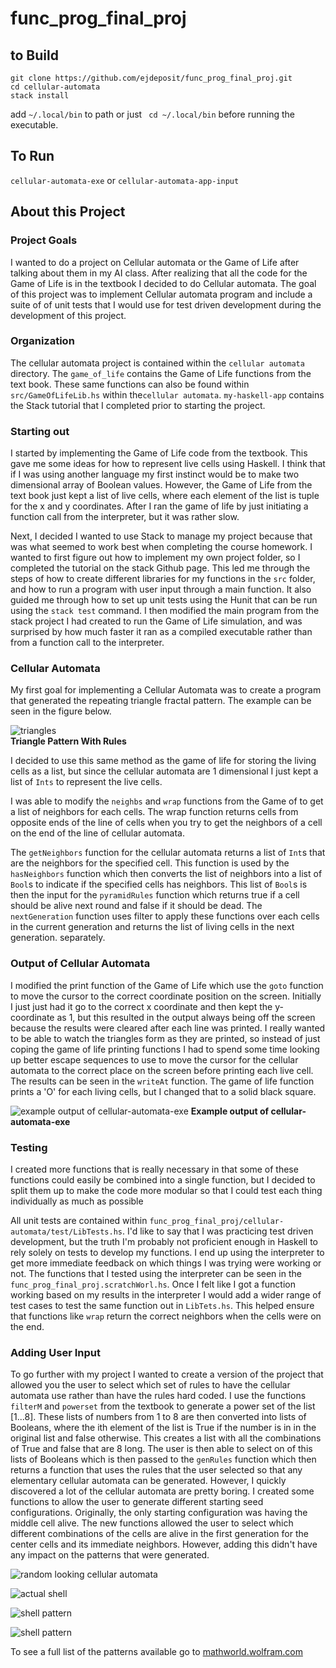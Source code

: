 # func_prog_final_proj

## to Build
```
git clone https://github.com/ejdeposit/func_prog_final_proj.git
cd cellular-automata
stack install
```

add `~/.local/bin` to path or just  ` cd ~/.local/bin` before running the executable. 

## To Run
`cellular-automata-exe`
or 
`cellular-automata-app-input`

## About this Project

### Project Goals
I wanted to do a project on Cellular automata or the Game of Life after talking about them in my AI class. After realizing that all the code for the Game of Life is in the textbook I decided to do Cellular automata.  The goal of this project was to implement Cellular automata program and include a suite of of unit tests that I would use for test driven development during the development of this project. 

### Organization

The cellular automata project is contained within the `cellular automata` directory.  The `game_of_life` contains the Game of Life functions from the text book.  These same functions can also be found within `src/GameOfLifeLib.hs` within the`cellular automata`. `my-haskell-app` contains the Stack tutorial that I completed prior to starting the project.  

### Starting out
I started by implementing the Game of Life code from the textbook.  This gave me some ideas for how to represent live cells using Haskell.  I think that if I was using another language my first instinct would be to make two dimensional array of Boolean values.  However, the Game of Life from the text book just kept a list of live cells, where each element of the list is tuple for the x and y coordinates.    After I ran the game of life by just initiating a function call from the interpreter, but it was rather slow.

Next, I decided I wanted to use Stack to manage my project because that was what seemed to work best when completing the course homework.  I wanted to first figure out how to implement my own project folder, so I completed the tutorial on the stack Github page.  This led me through the steps of how to create different libraries for my functions in the `src` folder, and how to run a program with user input through a main function.  It also guided me through how to set up unit tests using the Hunit that can be run using the `stack test` command.  I then modified the main program from the stack project I had created to run the Game of Life simulation, and was surprised by how much faster it ran as a compiled executable rather than from a function call to the interpreter.   

### Cellular Automata
My first goal for implementing a Cellular Automata was to create a program that generated the repeating triangle fractal pattern.  The example can be seen in the figure below.

![triangles](./img/rule_90.png)   
**Triangle Pattern With Rules**

I decided to use this same method as the game of life for storing the living cells as a list, but since the cellular automata are 1 dimensional I just kept a list of `Ints` to represent the live cells. 

I was able to modify the `neighbs` and `wrap` functions from the Game of to get a list of neighbors for each cells.  The wrap function returns cells from opposite ends of the line of cells when you try to get the neighbors of a cell on the end of the line of cellular automata.  

The `getNeighbors` function for the cellular automata returns a list of `Int`s that are the neighbors for the specified cell. This function is used by the `hasNeighbors` function which then converts the list of neighbors into a list of `Bool`s to indicate if the specified cells has neighbors.  This list of `Bool`s is then the input for the `pyramidRules` function which returns true if a cell should be alive next round and false if it should be dead.  The `nextGeneration` function uses filter to apply these functions over each cells in the current generation and returns the list of living cells in the next generation.  separately.   

### Output of Cellular Automata
I modified the print function of the Game of Life which use the `goto` function to move the cursor to the correct coordinate position on the screen.  Initially I just just had it go to the correct x coordinate and then kept the y-coordinate as 1, but this resulted in the output always being off the screen because the results were cleared after each line was printed.  I really wanted to be able to watch the triangles form as they are printed, so instead of just coping the game of life printing functions I had to spend some time looking up better escape sequences to use to move the cursor for the cellular automata to the correct place on the screen before printing each live cell.  The results can be seen in the `writeAt` function.  The game of life function prints a 'O' for each living cells, but I changed that to a solid black square.   

![example output of cellular-automata-exe](./img/output_cell_aut_exe.png)
**Example output of cellular-automata-exe**

### Testing
I created more functions that is really necessary in that some of these functions could easily be combined into a single function, but I decided to split them up to make the code more modular so that I could test each thing individually as much as possible 

All unit tests are contained within `func_prog_final_proj/cellular-automata/test/LibTests.hs`.  I'd like to say that I was practicing test driven development, but the truth I'm probably not proficient enough in Haskell to rely solely on tests to develop my functions.  I end up using the interpreter to get more immediate feedback on which things I was trying were working or not.  The functions that I tested using the interpreter can be seen in the `func_prog_final_proj.scratchWorl.hs`. Once I felt like I got a function working based on my results in the interpreter I would add a wider range of test cases to test the same function out in `LibTets.hs`.  This helped ensure that functions like `wrap` return the correct neighbors when the cells were on the end.

### Adding User Input

To go further with my project I wanted to create a version of the project that allowed you the user to select which set of rules to have the cellular automata use rather than have the rules hard coded.  I use the functions `filterM` and `powerset` from the textbook to generate a power set of the list [1...8].  These lists of numbers from 1 to 8 are then converted into lists of Booleans, where the ith element of the list is True if the number is in in the original list and false otherwise.  This creates a list with all the combinations of True and false that are 8 long.  The user is then able to select on of this lists of Booleans which is then passed to the `genRules` function which then returns a function that uses the rules that the user selected so that any elementary cellular automata can be generated. However, I quickly discovered a lot of the cellular automata are pretty boring.  I created some functions to allow the user to generate different starting seed configurations.  Originally,  the only starting configuration was having the middle cell alive.  The new functions allowed the user to select which different combinations of the cells are alive in the first generation for the center cells and its immediate neighbors.  However,  adding this didn't have any impact on the patterns that were generated. 


![random looking cellular automata](./img/random.png)

![actual shell](./img/2163545601_0ed4462378_b.jpg)

![shell pattern](./img/shell.png)

<!-- ![shell pattern](./img/random2.png) -->

![shell pattern](./img/random3.png)


<!-- ![shell pattern 2](./img/shell2.png) -->

To see a full list of the patterns available go to
[mathworld.wolfram.com](https://mathworld.wolfram.com/ElementaryCellularAutomaton.html)